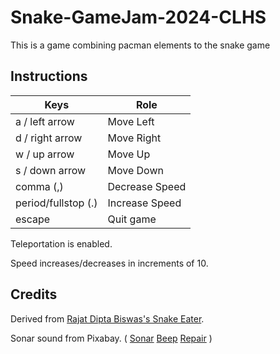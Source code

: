 # Snake-GameJam-2024-CLHS

  This is a game combining pacman elements to the snake game

## Instructions

| Keys | Role        |
|------|-------------|
| a / left arrow    | Move Left   |
| d / right arrow    | Move Right  |
| w / up arrow   | Move Up  |
| s / down arrow   |  Move Down |
| comma (,)  | Decrease Speed  |
| period/fullstop (.)   |  Increase Speed |
| escape    |  Quit game  |

Teleportation is enabled.

Speed increases/decreases in increments of 10.
  
 
## Credits
 
  Derived from [Rajat Dipta Biswas's Snake Eater](https://github.com/rajatdiptabiswas/snake-pygame).
  
  Sonar sound from Pixabay. ( [Sonar](https://pixabay.com/sound-effects/sonar-a-dry-98689/) [Beep](https://pixabay.com/sound-effects/short-beep-tone-47916/) [Repair](https://pixabay.com/sound-effects/repair-metal-85833/) )
